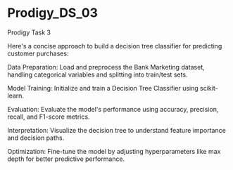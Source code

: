 # Prodigy_DS_03
Prodigy Task 3

Here's a concise approach to build a decision tree classifier for predicting customer purchases:

Data Preparation: Load and preprocess the Bank Marketing dataset, handling categorical variables and splitting into train/test sets.

Model Training: Initialize and train a Decision Tree Classifier using scikit-learn.

Evaluation: Evaluate the model's performance using accuracy, precision, recall, and F1-score metrics.

Interpretation: Visualize the decision tree to understand feature importance and decision paths.

Optimization: Fine-tune the model by adjusting hyperparameters like max depth for better predictive performance.
